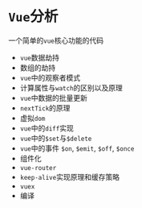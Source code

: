# `Vue`分析
一个简单的`vue`核心功能的代码
- `vue`数据劫持
- 数组的劫持
- `vue`中的观察者模式
- 计算属性与`watch`的区别以及原理
- `vue`中数据的批量更新
- `nextTick`的原理
- 虚拟`dom`
- `vue`中的`diff`实现
- `vue`中的`$set`与`$delete`
- `vue`中的事件 `$on`, `$emit`, `$off`, `$once`
- 组件化
- `vue-router`
- `keep-alive`实现原理和缓存策略
- `vuex`
- 编译